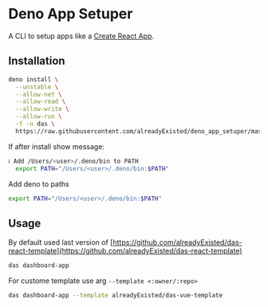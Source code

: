 # Deno App Setuper

A CLI to setup apps like a [Create React App](https://github.com/facebook/create-react-app).

## Installation

```bash
deno install \
  --unstable \
  --allow-net \
  --allow-read \
  --allow-write \
  --allow-run \
  -f -n das \
  https://raw.githubusercontent.com/alreadyExisted/deno_app_setuper/master/cli.ts
```

If after install show message:

```bash
ℹ️ Add /Users/<user>/.deno/bin to PATH
  export PATH="/Users/<user>/.deno/bin:$PATH"
```

Add deno to paths

```bash
export PATH="/Users/<user>/.deno/bin:$PATH"
```

## Usage

By default used last version of [https://github.com/alreadyExisted/das-react-template](https://github.com/alreadyExisted/das-react-template)

```bash
das dashboard-app
```

For custome template use arg `--template <:owner/:repo>`

```bash
das dashboard-app --template alreadyExisted/das-vue-template
```
